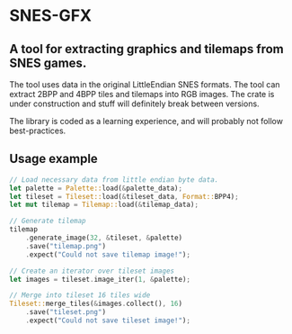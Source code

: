 # SNES-GFX

## A tool for extracting graphics and tilemaps from SNES games.
The tool uses data in the original LittleEndian SNES formats. The tool can extract 2BPP and 4BPP tiles and tilemaps into RGB images. The crate is under construction and stuff will definitely break between versions. 

The library is coded as a learning experience, and will probably not follow best-practices.

## Usage example
```rust
// Load necessary data from little endian byte data.
let palette = Palette::load(&palette_data);
let tileset = Tileset::load(&tileset_data, Format::BPP4);
let mut tilemap = Tilemap::load(&tilemap_data);

// Generate tilemap
tilemap
    .generate_image(32, &tileset, &palette)
    .save("tilemap.png")
    .expect("Could not save tilemap image!");

// Create an iterator over tileset images
let images = tileset.image_iter(1, &palette);

// Merge into tileset 16 tiles wide
Tileset::merge_tiles(&images.collect(), 16)
    .save("tileset.png")
    .expect("Could not save tileset image!");
```